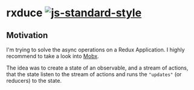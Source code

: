 # rxduce [![js-standard-style](https://img.shields.io/badge/code%20style-standard-brightgreen.svg)](http://standardjs.com/)

## Motivation
I'm trying to solve the async operations on a Redux Application. I highly recommend to take a look into [Mobx](https://github.com/mobxjs/mobx).

The idea was to create a state of an observable, and a stream of actions, that the state listen to the stream of actions and runs the `"updates"` (or reducers) to the state.
